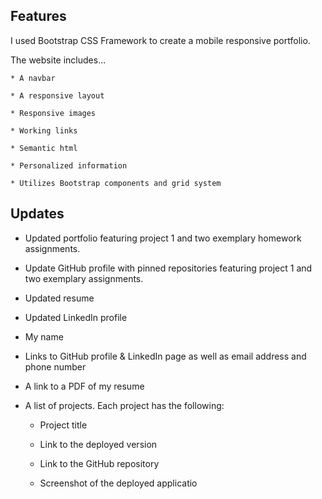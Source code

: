 ## Features

I used Bootstrap CSS Framework to create a mobile responsive portfolio.

The website includes...

    * A navbar

    * A responsive layout

    * Responsive images

    * Working links

    * Semantic html

    * Personalized information

    * Utilizes Bootstrap components and grid system

## Updates

* Updated portfolio featuring project 1 and two exemplary homework assignments. 

* Update GitHub profile with pinned repositories featuring project 1 and two exemplary assignments. 

* Updated resume

* Updated LinkedIn profile

* My name

* Links to GitHub profile & LinkedIn page as well as email address and phone number

* A link to a PDF of my resume

* A list of projects. Each project has the following:

  * Project title

  * Link to the deployed version

  * Link to the GitHub repository

  * Screenshot of the deployed applicatio